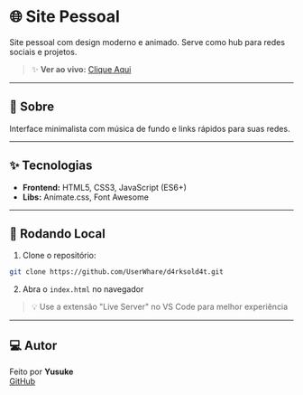 # 🌐 Site Pessoal

Site pessoal com design moderno e animado. Serve como hub para redes sociais e projetos.

> ✨ **Ver ao vivo:** [Clique Aqui](https://userwhare.github.io/D4rksold4t/)

---

## 📖 Sobre

Interface minimalista com música de fundo e links rápidos para suas redes.

---

## ✨ Tecnologias

- **Frontend:** HTML5, CSS3, JavaScript (ES6+)
- **Libs:** Animate.css, Font Awesome

---

## 🚀 Rodando Local

1. Clone o repositório:
```bash
git clone https://github.com/UserWhare/d4rksold4t.git
```

2. Abra o `index.html` no navegador

> 💡 Use a extensão "Live Server" no VS Code para melhor experiência

---

## 💻 Autor

Feito por **Yusuke**  
[GitHub](https://github.com/UserWhare)
